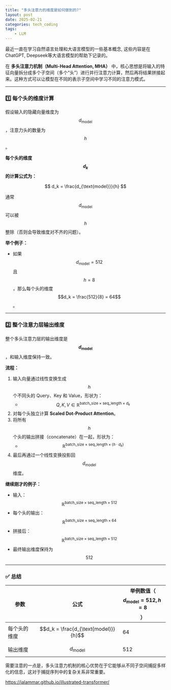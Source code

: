 ```yaml
---
title: "多头注意力的维度是如何做到的?"
layout: post
date: 2025-02-21
categories: tech_coding
tags:
    - LLM
---
```


最近一直在学习自然语言处理和大语言模型的一些基本概念, 这些内容是在ChatGPT, Deepseek等大语言模型的帮助下记录的。


在 **多头注意力机制（Multi-Head Attention, MHA）** 中，核心思想是将输入的特征向量拆分成多个子空间（多个“头”）进行并行注意力计算，然后再将结果拼接起来。这种方式可以让模型在不同的表示子空间中学习不同的注意力模式。

---

### **1️⃣ 每个头的维度计算**

假设输入的隐藏向量维度为 $$d_{\text{model}}$$，注意力头的数量为 $$h$$。  

**每个头的维度 $$d_k$$ 的计算公式为：**

$$
d_k = \frac{d_{\text{model}}}{h}
$$

通常 $$d_{\text{model}}$$ 可以被 $$h$$ 整除（否则会导致维度对不齐的问题）。  

**举个例子：**
- 如果 $$d_{\text{model}} = 512$$ 且 $$h = 8$$，那么每个头的维度 $$d_k = \frac{512}{8} = 64$$。

---

### **2️⃣ 整个注意力层输出维度**

整个多头注意力层的输出维度是 **$$d_{\text{model}}$$**，和输入维度保持一致。  

**流程：**
1. 输入向量通过线性变换生成 $$h$$ 个不同头的 Query、Key 和 Value，形状为：
   - $$Q, K, V \in \mathbb{R}^{\text{batch_size} \times \text{seq_length} \times d_k}$$
2. 对每个头独立计算 **Scaled Dot-Product Attention**。
3. 将所有 $$h$$ 个头的输出拼接（concatenate）在一起，形状为：
   - $$\mathbb{R}^{\text{batch_size} \times \text{seq_length} \times (h \cdot d_k)}$$
4. 最后再通过一个线性变换投影回 $$d_{\text{model}}$$ 维度。

**继续刚才的例子：**
- 输入：$$\mathbb{R}^{\text{batch_size} \times \text{seq_length} \times 512}$$
- 每个头的输出：$$\mathbb{R}^{\text{batch_size} \times \text{seq_length} \times 64}$$
- 拼接后：$$\mathbb{R}^{\text{batch_size} \times \text{seq_length} \times 512}$$
- 最终输出维度保持为 $$512$$

---

### ✅ **总结**

| 参数          | 公式                           | 举例数值（$$d_{\text{model}}=512, h=8$$） |
|---------------|--------------------------------|---------------------------------------------|
| 每个头的维度  | $$d_k = \frac{d_{\text{model}}}{h}$$ | 64                                          |
| 输出维度      | $$d_{\text{model}}$$         | 512                                         |

需要注意的一点是，多头注意力机制的核心优势在于它能够从不同子空间捕捉多样化的信息，这对于捕捉序列中的复杂关系非常重要。  


https://jalammar.github.io/illustrated-transformer/
